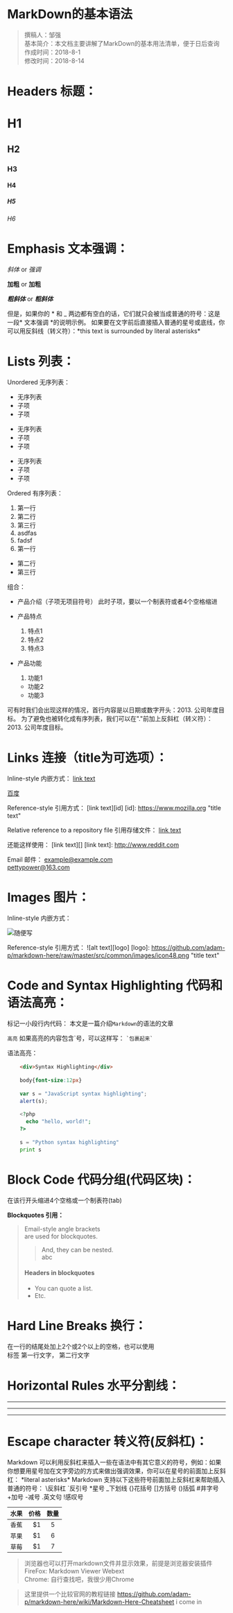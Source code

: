 # MarkDown的基本语法

> 撰稿人：邹强<br>
> 基本简介：本文档主要讲解了MarkDown的基本用法清单，便于日后查询<br>
> 作成时间：2018-8-1<br>
> 修改时间：2018-8-14

# Headers 标题：

#  H1
##  H2
###  H3
####  H4
#####  H5
######  H6
  
# Emphasis 文本强调： 

*斜体* or _强调_<br>

**加粗** or __加粗__<br>

***粗斜体*** or ___粗斜体___


但是，如果你的 * 和 _ 两边都有空白的话，它们就只会被当成普通的符号：这是一段* 文本强调 *的说明示例。
如果要在文字前后直接插入普通的星号或底线，你可以用反斜线（转义符）：\*this text is surrounded by literal asterisks\*

# Lists 列表：
Unordered 无序列表：
* 无序列表
* 子项
* 子项
 
+ 无序列表
+ 子项
+ 子项
 
- 无序列表
- 子项
- 子项
 
Ordered 有序列表：
1. 第一行
2. 第二行
3. 第三行
1. asdfas
1. fadsf
1. 第一行


- 第二行
- 第三行
 
组合：
* 产品介绍（子项无项目符号）
    此时子项，要以一个制表符或者4个空格缩进
 
* 产品特点
    1. 特点1
    2. 特点2
    1. 特点3
* 产品功能
    1. 功能1
    - 功能2
    - 功能3
 
可有时我们会出现这样的情况，首行内容是以日期或数字开头：2013. 公司年度目标。
为了避免也被转化成有序列表，我们可以在"."前加上反斜杠（转义符）：2013\. 公司年度目标。

# Links 连接（title为可选项）：
Inline-style 内嵌方式：
[link text](https://www.google.com "title text")

[百度](https://www.baidu.com "baidu")

 
Reference-style 引用方式：
[link text][id]
[id]: https://www.mozilla.org "title text"
 
Relative reference to a repository file 引用存储文件：
[link text](../path/file/readme.text "title text")
 
还能这样使用：
[link text][]
[link text]: http://www.reddit.com
 
Email 邮件：
<example@example.com><br>
<pettypower@163.com>

# Images 图片：

Inline-style 内嵌方式：

![随便写](https://timgsa.baidu.com/timg?image&quality=80&size=b9999_10000&sec=1532092571&di=786d16303fd9d9ddd1fd8470029ac3df&imgtype=jpg&er=1&src=http%3A%2F%2Fimgsrc.baidu.com%2Fimgad%2Fpic%2Fitem%2Fcefc1e178a82b901c3e1862d798da9773912ef64.jpg "zouqiang")

 
Reference-style 引用方式：
![alt text][logo]
[logo]: https://github.com/adam-p/markdown-here/raw/master/src/common/images/icon48.png "title text"


# Code and Syntax Highlighting 代码和语法高亮：

标记一小段行内代码：
本文是一篇介绍`Markdown`的语法的文章

`高亮`
如果高亮的内容包含\`号，可以这样写：
`` `包裹起来` ``

语法高亮：
```html
    <div>Syntax Highlighting</div>
```
```css
    body{font-size:12px}
```
 
```javascript
    var s = "JavaScript syntax highlighting";
    alert(s);
```
```php
    <?php
      echo "hello, world!";
    ?>
```
```python
    s = "Python syntax highlighting"
    print s
```

# Block Code 代码分组(代码区块)：

在该行开头缩进4个空格或一个制表符(tab)
 
<b>Blockquotes 引用：</b>
> Email-style angle brackets\
> are used for blockquotes.
> > And, they can be nested.\
> > abc
> #### Headers in blockquotes
> * You can quote a list.
> * Etc.

# Hard Line Breaks 换行：
在一行的结尾处加上2个或2个以上的空格，也可以使用</br>标签
第一行文字，
第二行文字

# Horizontal Rules 水平分割线：
***
* * *
- - -

# Escape character 转义符(反斜杠)：

Markdown 可以利用反斜杠来插入一些在语法中有其它意义的符号，例如：如果你想要用星号加在文字旁边的方式来做出强调效果，你可以在星号的前面加上反斜杠：
\*literal asterisks\*
Markdown 支持以下这些符号前面加上反斜杠来帮助插入普通的符号：
\反斜杠  `反引号  *星号  _下划线  {}花括号  []方括号  ()括弧  #井字号  +加号  -减号  .英文句 !感叹号


| 水果        | 价格    |  数量  |
| --------   | -----:   | :----: |
| 香蕉        | $1      |   5    |
| 苹果        | $1      |   6    |
| 草莓        | $1      |   7    |



>  浏览器也可以打开markdown文件并显示效果，前提是浏览器安装插件 \
>  FireFox: Markdown Viewer Webext\
>  Chrome: 自行查找吧，我很少用Chrome

> 这里提供一个比较官网的教程链接
> https://github.com/adam-p/markdown-here/wiki/Markdown-Here-Cheatsheet 
i come in